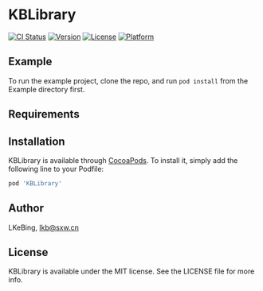 # KBLibrary

[![CI Status](https://img.shields.io/travis/LKeBing/KBLibrary.svg?style=flat)](https://travis-ci.org/LKeBing/KBLibrary)
[![Version](https://img.shields.io/cocoapods/v/KBLibrary.svg?style=flat)](https://cocoapods.org/pods/KBLibrary)
[![License](https://img.shields.io/cocoapods/l/KBLibrary.svg?style=flat)](https://cocoapods.org/pods/KBLibrary)
[![Platform](https://img.shields.io/cocoapods/p/KBLibrary.svg?style=flat)](https://cocoapods.org/pods/KBLibrary)

## Example

To run the example project, clone the repo, and run `pod install` from the Example directory first.

## Requirements

## Installation

KBLibrary is available through [CocoaPods](https://cocoapods.org). To install
it, simply add the following line to your Podfile:

```ruby
pod 'KBLibrary'
```

## Author

LKeBing, lkb@sxw.cn

## License

KBLibrary is available under the MIT license. See the LICENSE file for more info.
